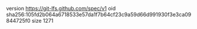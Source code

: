 version https://git-lfs.github.com/spec/v1
oid sha256:105fd2b064a6718533e57da1f7b64cf23c9a59d66d991930f3e3ca09844725f0
size 1271
